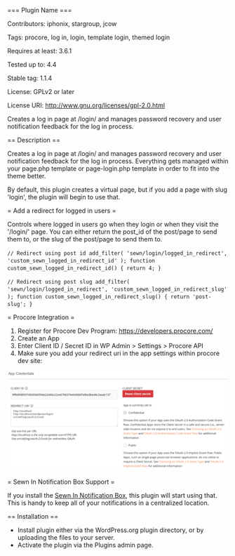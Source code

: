 === Plugin Name ===

Contributors: iphonix, stargroup, jcow

Tags: procore, log in, login, template login, themed login

Requires at least: 3.6.1

Tested up to: 4.4

Stable tag: 1.1.4

License: GPLv2 or later

License URI: http://www.gnu.org/licenses/gpl-2.0.html

Creates a log in page at /login/ and manages password recovery and user notification feedback for the log in process.

== Description ==

Creates a log in page at /login/ and manages password recovery and user notification feedback for the log in process. Everything gets managed within your page.php template or page-login.php template in order to fit into the theme better.

By default, this plugin creates a virtual page, but if you add a page with slug 'login', the plugin will begin to use that.

= Add a redirect for logged in users =

Controls where logged in users go when they login or when they visit the '/login/' page. You can either return the post_id of the post/page to send them to, or the slug of the post/page to send them to.

`
// Redirect using post id
add_filter( 'sewn/login/logged_in_redirect', 'custom_sewn_logged_in_redirect_id' );
function custom_sewn_logged_in_redirect_id()
{
	return 4;
}
`

`
// Redirect using post slug
add_filter( 'sewn/login/logged_in_redirect', 'custom_sewn_logged_in_redirect_slug' );
function custom_sewn_logged_in_redirect_slug()
{
	return 'post-slug';
}
`

= Procore Integration =

1.  Register for Procore Dev Program: https://developers.procore.com/
2.  Create an App
3.  Enter Client ID / Secret ID in WP Admin > Settings > Procore API
4.  Make sure you add your redirect uri in the app settings within procore dev site:

![Redirect Help](redirect-help.PNG "Redirect Help")



= Sewn In Notification Box Support =

If you install the <a href="https://wordpress.org/plugins/sewn-in-notifications/">Sewn In Notification Box</a>, this plugin will start using that. This is handy to keep all of your notifications in a centralized location.

== Installation ==

* Install plugin either via the WordPress.org plugin directory, or by uploading the files to your server.
* Activate the plugin via the Plugins admin page.
